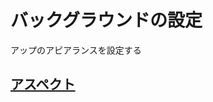 # バックグラウンドの設定

アップのアピアランスを設定する

## [アスペクト](https://github.com/ghsumiyasu/Swift/blob/main/README-Swift-BG-Aspecto-jp.md)
